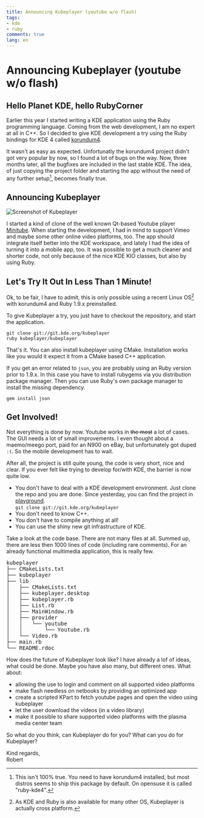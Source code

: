 ```yaml
---
title: Announcing Kubeplayer (youtube w/o flash)
tags:
- kde
- ruby
comments: true
lang: en
---
```


# Announcing Kubeplayer (youtube w/o flash)

## Hello Planet KDE, hello RubyCorner

Earlier this year I started writing a KDE application using
the Ruby programming language. Coming from the web development, I am no
expert at all in C++. So I decided to give KDE development a try using
the Ruby bindings for KDE 4 called [korundum4][rubykde].

It wasn't as easy as expected. Unfortunatly the korundum4 project didn't got
very popular by now, so I found a lot of bugs on the way. Now, three months
later, all the bugfixes are included in the last stable KDE. The idea, of
just copying the project folder and starting the app without the need of any
further setup[^1], becomes finally true.

[^1]: This isn't 100% true. You need to have korundum4 installed, but most distros
      seems to ship this package by default. On opensuse it is called "ruby-kde4".

## Announcing Kubeplayer

![Screenshot of Kubeplayer][img]

I started a kind of clone of the well
known Qt-based Youtube player [Minitube][minitube]. When starting the development,
I had in mind to support Vimeo and maybe some other online video platforms, too.
The app should integrate itself better into the KDE workspace, and lately I had
the idea of turning it into a mobile app, too. It was possible to get a much
cleaner and shorter code, not only because of the nice KDE KIO classes,
but also by using Ruby.

## Let's Try It Out In Less Than 1 Minute!

Ok, to be fair, I have to admit, this is only possible using a recent
Linux OS[^2] with korundum4 and Ruby 1.9.x preinstalled.

[^2]: As KDE and Ruby is also available for many other OS, Kubeplayer is
      actually cross platform.

To give Kubeplayer a try, you just have to checkout the repository, and start
the application.

    git clone git://git.kde.org/kubeplayer
    ruby kubeplayer/kubeplayer

That's it. You can also install kubeplayer using CMake. Installation works like
you would it expect it from a CMake based C++ application.

If you get an error related to `json`, you are probably using an Ruby
version prior to 1.9.x. In this case you have to install rubygems via you distribution
package manager. Then you can use Ruby's own package manager to install the
missing dependency.

    gem install json

## Get Involved!

Not everything is done by now. Youtube works in <strike>the most</strike> a lot
of cases. The GUI needs a lot of small improvements. I even thought about a
maemo/meego port, paid for an N900 on
eBay, but unfortunately got duped `:(`. So the mobile development has to wait.

After all, the project is still quite young, the code is very short, nice and clear.
If you ever felt like trying to develop for/with KDE, the barrier is now quite low.

 - You don't have to deal with a KDE development environment. Just clone the repo
   and you are done. Since yesterday, you can find the project in [playground][project].<br/>
   `git clone git://git.kde.org/kubeplayer`
 - You don't need to know C++.
 - You don't have to compile anything at all!
 - You can use the shiny new git infrastructure of KDE.

Take a look at the code base. There are not many files at all. Summed up, there
are less then 1000 lines of code (including rare comments). For an already
functional multimedia application, this is really few.

<pre markdown="0">
kubeplayer
├── CMakeLists.txt
├── kubeplayer
├── lib
│   ├── CMakeLists.txt
│   ├── kubeplayer.desktop
│   ├── kubeplayer.rb
│   ├── List.rb
│   ├── MainWindow.rb
│   ├── provider
│   │   └── youtube
│   │       └── Youtube.rb
│   └── Video.rb
├── main.rb
└── README.rdoc
</pre>

How does the future of Kubeplayer look like? I have already a lof of ideas,
what could be done. Maybe you have also many, but different ones. What about:

 - allowing the use to login and comment on all supported video platforms
 - make flash needless on netbooks by providing an optimized app
 - create a scripted KPart to fetch youtube pages and open the video using kubeplayer
 - let the user download the videos (in a video library)
 - make it possible to share supported video platforms with the plasma media center team

So what do you think, can Kubeplayer do for you? What can you do for Kubeplayer?

Kind regards,<br/>
Robert

[img]:  kubeplayer.png "Screenshot of Kubeplayer"
[project]: https://projects.kde.org/projects/playground/multimedia/kubeplayer "Official KDE Playground git repo"
[rubykde]: http://techbase.kde.org/Development/Languages/Ruby "KDE Development with Ruby"
[minitube]: http://flavio.tordini.org/minitube "Minitube project page"
